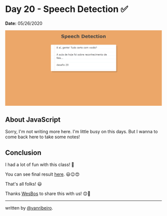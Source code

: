 # Day 20 - Speech Detection ✅

**Date:** 05/26/2020

![Speech Detection](./../../images/challenges/20-speech-detection.png)


## About JavaScript

Sorry, I'm not writing more here. I'm little busy on this days. But I wanna to come back here to take some notes!

## Conclusion

I had a lot of fun with this class! 💖

You can see final result [here](https://vanribeiro-30daysofjavascript.netlify.app/challenge-files/20%20-%20speech%20detection/). 😃😉😍

That's all folks! 😃

Thanks [WesBos](https://github.com/wesbos) to share this with us! 😊💖

---

written by [@vanribeiro](https://github.com/vanribeiro).